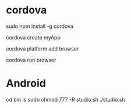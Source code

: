 # cordova

sudo npm install -g cordova

cordova create myApp

cordova platform add browser

cordova run browser


# Android

cd bin
ls
sudo chmod 777 -R studio.sh
./studio.sh
